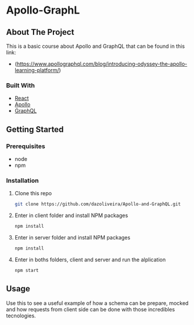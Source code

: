 # Apollo-GraphL


<!-- ABOUT THE PROJECT -->
## About The Project

This is a basic course about Apollo and GraphQL that can be found in this link:
* (https://www.apollographql.com/blog/introducing-odyssey-the-apollo-learning-platform/)


### Built With

* [React](https://pt-br.reactjs.org/)
* [Apollo](https://www.apollographql.com/)
* [GraphQL](https://graphql.org/)



<!-- GETTING STARTED -->
## Getting Started

### Prerequisites
* node
* npm

### Installation

1. Clone this repo
   ```sh
   git clone https://github.com/dazoliveira/Apollo-and-GraphQL.git
   ```
2. Enter in client folder and install NPM packages
   ```sh
   npm install
   ```

3. Enter in server folder and install NPM packages
   ```sh
   npm install
   ```   
   
3. Enter in boths folders, client and server and run the alplication
   ```sh
   npm start
   ```  

<!-- USAGE EXAMPLES -->
## Usage

Use this to see a useful example of how a schema can be prepare, mocked and how requests from client side can be done with those incredibles tecnologies. 

